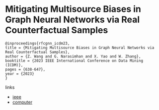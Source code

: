 # Mitigating Multisource Biases in Graph Neural Networks via Real Counterfactual Samples

```
@inproceedings{rfcgnn_icdm23,
title = {Mitigating Multisource Biases in Graph Neural Networks via Real Counterfactual Samples},
author = {Z. Wang and G. Narasimhan and X. Yao and W. Zhang},
booktitle = {2023 IEEE International Conference on Data Mining (ICDM)},
pages = {638-647},
year = {2023}
}
```

links
- [ieee](https://doi.org/10.1109/ICDM58522.2023.00073)
- [computer](https://doi.ieeecomputersociety.org/10.1109/ICDM58522.2023.00073)
